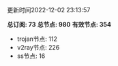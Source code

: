 更新时间2022-12-02 23:13:57

**总订阅: 73**
**总节点: 980**
**有效节点: 354**
- trojan节点: 112
- v2ray节点: 226
- ss节点: 16
